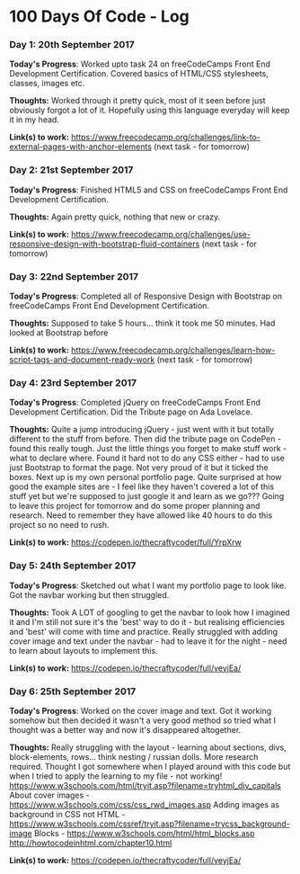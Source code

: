 # 100 Days Of Code - Log

### Day 1: 20th September 2017

**Today's Progress**: Worked upto task 24 on freeCodeCamps Front End Development Certification. Covered basics of HTML/CSS stylesheets, classes, images etc.

**Thoughts:** Worked through it pretty quick, most of it seen before just obviously forgot a lot of it. Hopefully using this language everyday will keep it in my head.

**Link(s) to work:** https://www.freecodecamp.org/challenges/link-to-external-pages-with-anchor-elements (next task - for tomorrow)

### Day 2: 21st September 2017

**Today's Progress**: Finished HTML5 and CSS on freeCodeCamps Front End Development Certification.

**Thoughts:** Again pretty quick, nothing that new or crazy.

**Link(s) to work:** https://www.freecodecamp.org/challenges/use-responsive-design-with-bootstrap-fluid-containers (next task - for tomorrow)

### Day 3: 22nd September 2017

**Today's Progress**: Completed all of Responsive Design with Bootstrap on freeCodeCamps Front End Development Certification.

**Thoughts:** Supposed to take 5 hours... think it took me 50 minutes. Had looked at Bootstrap before

**Link(s) to work:** https://www.freecodecamp.org/challenges/learn-how-script-tags-and-document-ready-work (next task - for tomorrow)

### Day 4: 23rd September 2017

**Today's Progress**: Completed jQuery on freeCodeCamps Front End Development Certification. Did the Tribute page on Ada Lovelace.

**Thoughts:** Quite a jump introducing jQuery - just went with it but totally different to the stuff from before. Then did the tribute page on CodePen - found this really tough. Just the little things you forget to make stuff work - what to declare where. Found it hard not to do any CSS either - had to use just Bootstrap to format the page. Not very proud of it but it ticked the boxes. Next up is my own personal portfolio page. Quite surprised at how good the example sites are - I feel like they haven't covered a lot of this stuff yet but we're supposed to just google it and learn as we go??? Going to leave this project for tomorrow and do some proper planning and research. Need to remember they have allowed like 40 hours to do this project so no need to rush.

**Link(s) to work:** https://codepen.io/thecraftycoder/full/YrpXrw

### Day 5: 24th September 2017

**Today's Progress**: Sketched out what I want my portfolio page to look like. Got the navbar working but then struggled.

**Thoughts:** Took A LOT of googling to get the navbar to look how I imagined it and I'm still not sure it's the 'best' way to do it - but realising efficiencies and 'best' will come with time and practice. Really struggled with adding cover image and text under the navbar - had to leave it for the night - need to learn about layouts to implement this.

**Link(s) to work:** https://codepen.io/thecraftycoder/full/veyjEa/

### Day 6: 25th September 2017

**Today's Progress**: Worked on the cover image and text. Got it working somehow but then decided it wasn't a very good method so tried what I thought was a better way and now it's disappeared altogether.

**Thoughts:** Really struggling with the layout - learning about sections, divs, block-elements, rows... think nesting / russian dolls. More research required. Thought I got somewhere when I played around with this code but when I tried to apply the learning to my file - not working! https://www.w3schools.com/html/tryit.asp?filename=tryhtml_div_capitals
About cover images - https://www.w3schools.com/css/css_rwd_images.asp
Adding images as background in CSS not HTML - https://www.w3schools.com/cssref/tryit.asp?filename=trycss_background-image
Blocks - https://www.w3schools.com/html/html_blocks.asp
http://howtocodeinhtml.com/chapter10.html

**Link(s) to work:** https://codepen.io/thecraftycoder/full/veyjEa/

